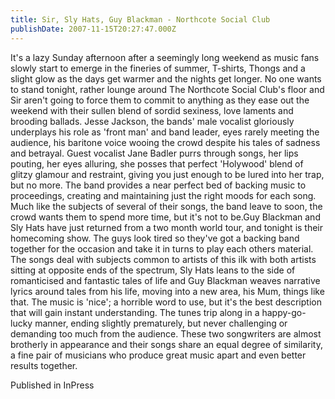 ```yaml
---
title: Sir, Sly Hats, Guy Blackman - Northcote Social Club
publishDate: 2007-11-15T20:27:47.000Z
---
```

It's a lazy Sunday afternoon after a seemingly long weekend as music fans slowly start to emerge in the fineries of summer, T-shirts, Thongs and a slight glow as the days get warmer and the nights get longer. No one wants to stand tonight, rather lounge around The Northcote Social Club's floor and Sir aren't going to force them to commit to anything as they ease out the weekend with their sullen blend of sordid sexiness, love laments and brooding ballads. Jesse Jackson, the bands' male vocalist gloriously underplays his role as 'front man' and band leader, eyes rarely meeting the audience, his baritone voice wooing the crowd despite his tales of sadness and betrayal. Guest vocalist Jane Badler purrs through songs, her lips pouting, her eyes alluring, she posses that perfect 'Holywood' blend of glitzy glamour and restraint, giving you just enough to be lured into her trap, but no more. The band provides a near perfect bed of backing music to proceedings, creating and maintaining just the right moods for each song. Much like the subjects of several of their songs, the band leave to soon, the crowd wants them to spend more time, but it's not to be.Guy Blackman and Sly Hats have just returned from a two month world tour, and tonight is their homecoming show. The guys look tired so they've got a backing band together for the occasion and take it in turns to play each others material. The songs deal with subjects common to artists of this ilk with both artists sitting at opposite ends of the spectrum, Sly Hats leans to the side of romanticised and fantastic tales of life and Guy Blackman weaves narrative lyrics around tales from his life, moving into a new area, his Mum, things like that. The music is 'nice'; a horrible word to use, but it's the best description that will gain instant understanding. The tunes trip along in a happy-go-lucky manner, ending slightly prematurely, but never challenging or demanding too much from the audience. These two songwriters are almost brotherly in appearance and their songs share an equal degree of similarity, a fine pair of musicians who produce great music apart and even better results together.


Published in InPress
